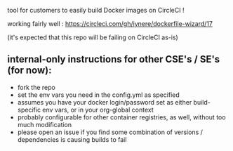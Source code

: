 tool for customers to easily build Docker images on CircleCI !

working fairly well : https://circleci.com/gh/iynere/dockerfile-wizard/17

(it's expected that this repo will be failing on CircleCI as-is)

## internal-only instructions for other CSE's / SE's (for now):

- fork the repo
- set the env vars you need in the config.yml as specified
- assumes you have your docker login/password set as either build-specific env vars, or in your org-global context
- probably configurable for other container registries, as well, without too much modification
- please open an issue if you find some combination of versions / dependencies is causing builds to fail
